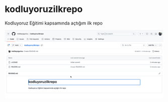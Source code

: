 # kodluyoruzilkrepo
Kodluyoruz Eğitimi kapsamında açtığım ilk repo

![github](kodluyoruzilkrepo.png)





 
